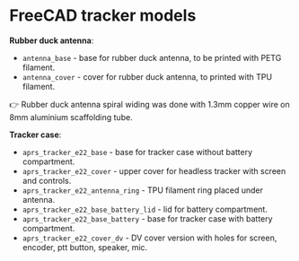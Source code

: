 # FreeCAD tracker models

**Rubber duck antenna**:
- `antenna_base` - base for rubber duck antenna, to be printed with PETG filament.
- `antenna_cover` - cover for rubber duck antenna, to printed with TPU filament.

&#128073; Rubber duck antenna spiral widing was done with 1.3mm copper wire on 8mm aluminium scaffolding tube.

**Tracker case**:
- `aprs_tracker_e22_base` - base for tracker case without battery compartment.
- `aprs_tracker_e22_cover` - upper cover for headless tracker with screen and controls.
- `aprs_tracker_e22_antenna_ring` - TPU filament ring placed under antenna.
- `aprs_tracker_e22_base_battery_lid` - lid for battery compartment.
- `aprs_tracker_e22_base_battery` - base for tracker case with battery compartment.
- `aprs_tracker_e22_cover_dv` - DV cover version with holes for screen, encoder, ptt button, speaker, mic.
